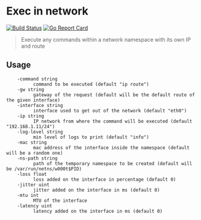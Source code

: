 # Exec in network

[![Build Status](https://travis-ci.org/PouuleT/exec-in-net.svg?branch=master)](https://travis-ci.org/PouuleT/exec-in-net)
[![Go Report Card](https://goreportcard.com/badge/github.com/PouuleT/exec-in-net)](https://goreportcard.com/report/github.com/PouuleT/exec-in-net)

> Execute any commands within a network namespace with its own IP and route

## Usage

```
    -command string
          command to be executed (default "ip route")
    -gw string
          gateway of the request (default will be the default route of the given interface)
    -interface string
          interface used to get out of the network (default "eth0")
    -ip string
          IP network from where the command will be executed (default "192.168.1.11/24")
    -log-level string
          min level of logs to print (default "info")
    -mac string
          mac address of the interface inside the namespace (default will be a random one)
    -ns-path string
          path of the temporary namespace to be created (default will be /var/run/netns/w000t$PID)
    -loss float
          loss added on the interface in percentage (default 0)
    -jitter uint
          jitter added on the interface in ms (default 0)
    -mtu int
          MTU of the interface
    -latency uint
          latency added on the interface in ms (default 0)
```

